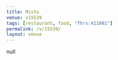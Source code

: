 ```yaml
---
title: Misto
venue: v15539
tags: [restaurant, food, "fhrs:411081"]
permalink: /v/15539/
layout: venue
---
```

null
